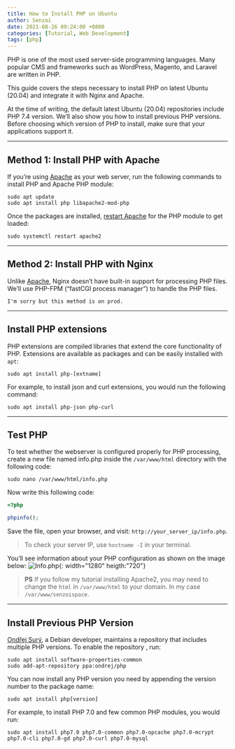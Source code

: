 ```yaml
---
title: How to Install PHP on Ubuntu
author: Senzoi
date: 2021-08-26 09:24:00 +0800
categories: [Tutorial, Web Development]
tags: [php]
---
```


PHP is one of the most used server-side programming languages. Many popular CMS and frameworks such as WordPress, Magento, and Laravel are written in PHP.

This guide covers the steps necessary to install PHP on latest Ubuntu (20.04) and integrate it with Nginx and Apache.

At the time of writing, the default latest Ubuntu (20.04) repositories include PHP 7.4 version. We’ll also show you how to install previous PHP versions. Before choosing which version of PHP to install, make sure that your applications support it.

---

## Method 1: Install PHP with Apache

If you’re using [Apache](/posts/how-to-install-apache2-on-ubuntu/) as your web server, run the following commands to install PHP and Apache PHP module:
```terminal
sudo apt update
sudo apt install php libapache2-mod-php
```

Once the packages are installed, [restart Apache](posts/how-to-install-apache2-on-ubuntu/#step-4-manage-the-apache-process) for the PHP module to get loaded:
```terminal
sudo systemctl restart apache2
```

---

## Method 2: Install PHP with Nginx

Unlike [Apache](/posts/how-to-install-apache2-on-ubuntu/), Nginx doesn’t have built-in support for processing PHP files. We’ll use PHP-FPM (“fastCGI process manager”) to handle the PHP files.

`I'm sorry but this method is on prod.`

---

## Install PHP extensions

PHP extensions are compiled libraries that extend the core functionality of PHP. Extensions are available as packages and can be easily installed with `apt`:
```terminal
sudo apt install php-[extname]
```

For example, to install json and curl extensions, you would run the following command:
```terminal
sudo apt install php-json php-curl
```

---

## Test PHP

To test whether the webserver is configured properly for PHP processing, create a new file named info.php inside the `/var/www/html` directory with the following code:

```terminal
sudo nano /var/www/html/info.php
```

Now write this following code:
```php
<?php

phpinfo();
```

Save the file, open your browser, and visit: `http://your_server_ip/info.php`.
> To check your server IP, use `hostname -I` in your terminal.

You’ll see information about your PHP configuration as shown on the image below:
![Info.php](https://i.ibb.co/YW2pp2b/Screenshot-from-2021-08-26-09-51-16.png){: width="1280" heigth:"720"}

> **PS** If you follow my tutorial installing Apache2, you may need to change the `html` in `/var/www/html` to your domain. In my case `/var/www/senzoispace`.

---

## Install Previous PHP Version

[Ondřej Surý](https://github.com/oerdnj), a Debian developer, maintains a repository that includes multiple PHP versions. To enable the repository , run:
```terminal
sudo apt install software-properties-common
sudo add-apt-repository ppa:ondrej/php
```

You can now install any PHP version you need by appending the version number to the package name:
```terminal
sudo apt install php[version]
```

For example, to install PHP 7.0 and few common PHP modules, you would run:
```terminal
sudo apt install php7.0 php7.0-common php7.0-opcache php7.0-mcrypt php7.0-cli php7.0-gd php7.0-curl php7.0-mysql
```
